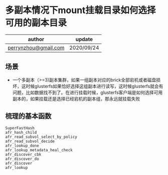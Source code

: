 # 多副本情况下mount挂载目录如何选择可用的副本目录
| author | update |
| ------ | ------ | 
| perrynzhou@gmail.com | 2020/09/24 | 

## 场景
- 一个多副本（>=3)副本集群，如果一组副本对应的brick全部宕机或者磁盘损坏，这时候glusterfs如果恰好选择这组副本进行读写，这时候glusterfs就会有问题，比如数据找不到了。在进行挂载时候，glusterfs客户端是如何选择可用副本的，如果挂载还是选择已经宕机的副本组，那永远就挂载失败
## 梳理的基本函数

```
SuperFastHash
afr_hash_child
afr_read_subvol_select_by_policy
afr_read_subvol_decide
afr_lookup_done
afr_lookup_metadata_heal_check
afr_discover_cbk
afr_discover_do
afr_discover
afr_lookup
```